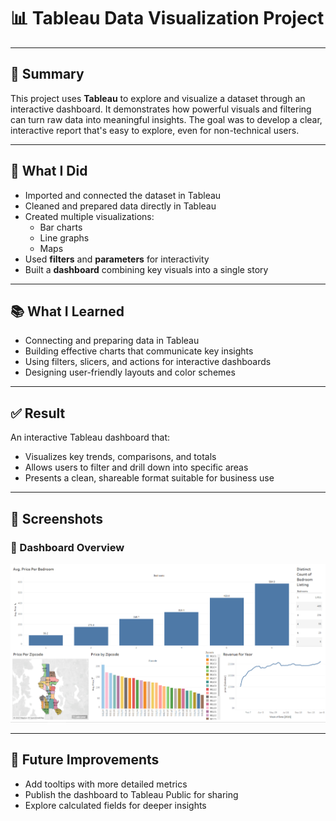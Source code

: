 # 📊 Tableau Data Visualization Project

---

## 📝 Summary

This project uses **Tableau** to explore and visualize a dataset through an interactive dashboard. It demonstrates how powerful visuals and filtering can turn raw data into meaningful insights. The goal was to develop a clear, interactive report that's easy to explore, even for non-technical users.

---

## 🔧 What I Did

- Imported and connected the dataset in Tableau
- Cleaned and prepared data directly in Tableau 
- Created multiple visualizations:
  - Bar charts
  - Line graphs
  - Maps
- Used **filters** and **parameters** for interactivity
- Built a **dashboard** combining key visuals into a single story

---

## 📚 What I Learned

- Connecting and preparing data in Tableau
- Building effective charts that communicate key insights
- Using filters, slicers, and actions for interactive dashboards
- Designing user-friendly layouts and color schemes

---

## ✅ Result

An interactive Tableau dashboard that:
- Visualizes key trends, comparisons, and totals
- Allows users to filter and drill down into specific areas
- Presents a clean, shareable format suitable for business use

---

## 🌄 Screenshots

### 🧭 Dashboard Overview
![Dashboard Overview](image/Dash.png)

---

## 🌱 Future Improvements

- Add tooltips with more detailed metrics
- Publish the dashboard to Tableau Public for sharing
- Explore calculated fields for deeper insights
